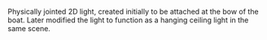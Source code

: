Physically jointed 2D light, created initially to be attached at the bow of the boat. Later modified the light to function as a hanging ceiling light in the same scene.